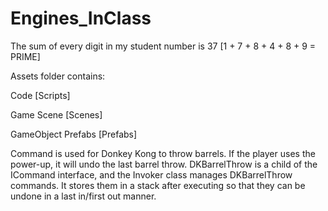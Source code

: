 # Engines_InClass

The sum of every digit in my student number is 37 [1 + 7 + 8 + 4 + 8 + 9 = PRIME]

Assets folder contains:

Code [Scripts]

Game Scene [Scenes]

GameObject Prefabs [Prefabs]

Command is used for Donkey Kong to throw barrels. If the player uses the power-up, it will undo the last barrel throw. 
DKBarrelThrow is a child of the ICommand interface, and the Invoker class manages DKBarrelThrow commands. It stores them in a stack after executing so that they can be undone in a last in/first out manner. 
